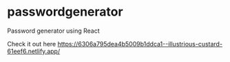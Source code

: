 # passwordgenerator

Password generator using React

Check it out here https://6306a795dea4b5009b1ddca1--illustrious-custard-61eef6.netlify.app/
